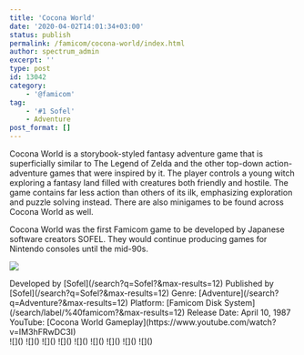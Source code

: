 ```yaml
---
title: 'Cocona World'
date: '2020-04-02T14:01:34+03:00'
status: publish
permalink: /famicom/cocona-world/index.html
author: spectrum_admin
excerpt: ''
type: post
id: 13042
category:
    - '@famicom'
tag:
    - '#1 Sofel'
    - Adventure
post_format: []
---
```

Cocona World is a storybook-styled fantasy adventure game that is superficially similar to The Legend of Zelda and the other top-down action-adventure games that were inspired by it. The player controls a young witch exploring a fantasy land filled with creatures both friendly and hostile. The game contains far less action than others of its ilk, emphasizing exploration and puzzle solving instead. There are also minigames to be found across Cocona World as well.

Cocona World was the first Famicom game to be developed by Japanese software creators SOFEL. They would continue producing games for Nintendo consoles until the mid-90s.

![](https://wsrv.nl/?url=https://images.launchbox-app.com/89904be1-eac3-4c73-b96d-f02ebd38568c.jpg&output=webp&maxage=1d)

<div class="game-info">Developed by [Sofel](/search?q=Sofel?&max-results=12)  
Published by [Sofel](/search?q=Sofel?&max-results=12)  
Genre: [Adventure](/search?q=Adventure?&max-results=12)  
Platform: [Famicom Disk System](/search/label/%40famicom?&amp;max-results=12)  
Release Date: April 10, 1987  
YouTube: [Cocona World Gameplay](https://www.youtube.com/watch?v=IM3hFRwDC3I)</div><div class="game-media">![]() ![]() ![]() ![]() ![]() ![]() ![]() ![]() ![]()</div>
